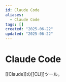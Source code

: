 ```yaml
---
id: Claude Code
aliases:
  - Claude Code
tags: []
created: "2025-06-22"
updated: "2025-06-22"
---
```


# Claude Code

[[Claude]]の[[CLI]]ツール。
